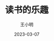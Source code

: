 ---
title: 读书的乐趣
date: 2023-03-07
author: 王小明
description: 读书的乐趣在于你可以拥有更好的知识储备，可以扩展自己的知识面，开阔自己的眼界，提高自己的判断能力和分析能力。通过读书，你可以更好地了解世界，了解别人，了解自己。
tags:
  - 读书的乐趣
image: https://picsum.photos/600/400
---